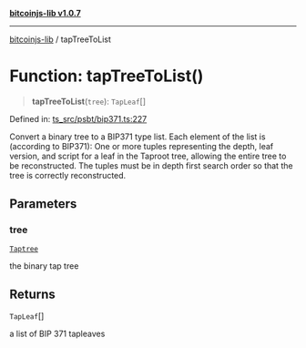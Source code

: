 [**bitcoinjs-lib v1.0.7**](../README.md)

***

[bitcoinjs-lib](../README.md) / tapTreeToList

# Function: tapTreeToList()

> **tapTreeToList**(`tree`): `TapLeaf`[]

Defined in: [ts\_src/psbt/bip371.ts:227](https://github.com/sCrypt-Inc/bitcoinjs-lib/blob/e3b2d1c4c35cd925f8b17063dc9eb0300cab46a2/ts_src/psbt/bip371.ts#L227)

Convert a binary tree to a BIP371 type list. Each element of the list is (according to BIP371):
One or more tuples representing the depth, leaf version, and script for a leaf in the Taproot tree,
allowing the entire tree to be reconstructed. The tuples must be in depth first search order so that
the tree is correctly reconstructed.

## Parameters

### tree

[`Taptree`](../type-aliases/Taptree.md)

the binary tap tree

## Returns

`TapLeaf`[]

a list of BIP 371 tapleaves
